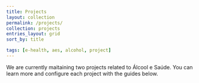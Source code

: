 ```yaml
---
title: Projects
layout: collection
permalink: /projects/
collection: projects
entries_layout: grid
sort_by: title

tags: [e-health, aes, alcohol, project]
---
```


We are currently maitaining two projects related to Álcool e Saúde.
You can learn more and configure each project with the guides below.